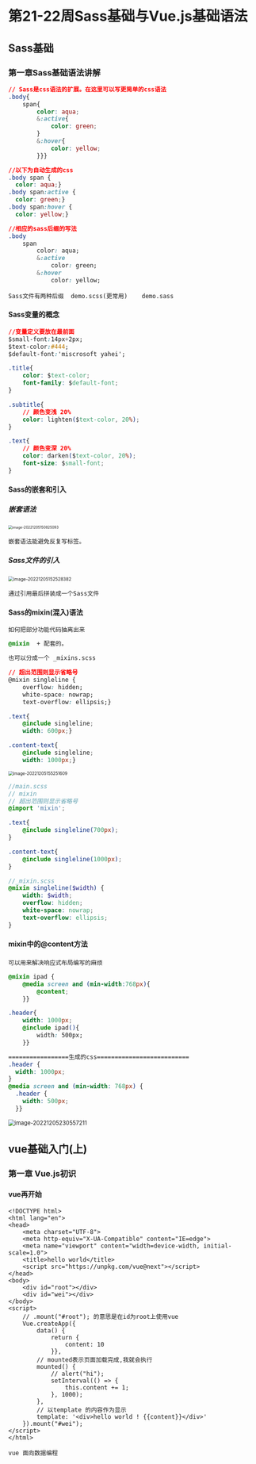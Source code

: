 # 第21-22周Sass基础与Vue.js基础语法

## Sass基础

### 第一章Sass基础语法讲解

```css
// Sass是css语法的扩展。在这里可以写更简单的css语法
.body{
    span{
        color: aqua;
        &:active{
            color: green;
        }
        &:hover{
            color: yellow;
        }}}

//以下为自动生成的css
.body span {
  color: aqua;}
.body span:active {
  color: green;}
.body span:hover {
  color: yellow;}

//相应的sass后缀的写法
.body
    span
        color: aqua;
        &:active
            color: green;
        &:hover
            color: yellow;
```

```
Sass文件有两种后缀  demo.scss(更常用)    demo.sass
```



#### Sass变量的概念

```css
//变量定义要放在最前面
$small-font:14px+2px;
$text-color:#444;
$default-font:'miscrosoft yahei';

.title{
    color: $text-color;
    font-family: $default-font;
}

.subtitle{
    // 颜色变浅 20%
    color: lighten($text-color, 20%);
}

.text{
    // 颜色变深 20%
    color: darken($text-color, 20%);
    font-size: $small-font;
}
```

#### Sass的嵌套和引入

##### 嵌套语法

<img src="C:\Users\w1216\AppData\Roaming\Typora\typora-user-images\image-20221205150825093.png" alt="image-20221205150825093" style="zoom:50%;" />

```
嵌套语法能避免反复写标签。
```

##### Sass文件的引入

<img src="C:\Users\w1216\AppData\Roaming\Typora\typora-user-images\image-20221205152528382.png" alt="image-20221205152528382" style="zoom:63%;" />

```
通过引用最后拼装成一个Sass文件
```

#### Sass的mixin(混入)语法

```css
如何把部分功能代码抽离出来

@mixin  + 配套的。

也可以分成一个 _mixins.scss

// 超出范围则显示省略号
@mixin singleline {
    overflow: hidden;
    white-space: nowrap;
    text-overflow: ellipsis;}

.text{
    @include singleline;
    width: 600px;}

.content-text{
    @include singleline;
    width: 1000px;}
```

<img src="C:\Users\w1216\AppData\Roaming\Typora\typora-user-images\image-20221205155251609.png" alt="image-20221205155251609" style="zoom:60%;" />

```scss
//main.scss
// mixin
// 超出范围则显示省略号
@import 'mixin';

.text{
    @include singleline(700px);
}

.content-text{
    @include singleline(1000px);
}
```

```scss
//_mixin.scss
@mixin singleline($width) {
    width: $width;
    overflow: hidden;
    white-space: nowrap;
    text-overflow: ellipsis;
}
```

#### mixin中的@content方法

```
可以用来解决响应式布局编写的麻烦
```

```css
@mixin ipad {
    @media screen and (min-width:768px){
        @content;
    }}

.header{
    width: 1000px;
    @include ipad(){
        width: 500px;
    }}

=================生成的css==========================
.header {
  width: 1000px;
}
@media screen and (min-width: 768px) {
  .header {
    width: 500px;
  }}
```

<img src="C:\Users\w1216\AppData\Roaming\Typora\typora-user-images\image-20221205230557211.png" alt="image-20221205230557211" style="zoom:80%;" />



## vue基础入门(上)

### 第一章 Vue.js初识

#### vue再开始

```vue
<!DOCTYPE html>
<html lang="en">
<head>
    <meta charset="UTF-8">
    <meta http-equiv="X-UA-Compatible" content="IE=edge">
    <meta name="viewport" content="width=device-width, initial-scale=1.0">
    <title>hello world</title>
    <script src="https://unpkg.com/vue@next"></script>
</head>
<body>
    <div id="root"></div>
    <div id="wei"></div>
</body>
<script>
    // .mount("#root"); 的意思是在id为root上使用vue
    Vue.createApp({
        data() {
            return {
                content: 10
            }},
        // mounted表示页面加载完成,我就会执行
        mounted() {
            // alert("hi");
            setInterval(() => {
                this.content += 1;
            }, 1000);
        },
        // 以template 的内容作为显示
        template: '<div>hello world ! {{content}}</div>'
    }).mount("#wei");
</script>
</html>
```

```
vue 面向数据编程
```

